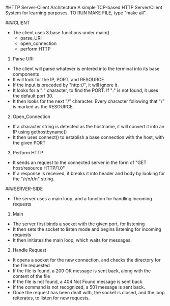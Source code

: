 #HTTP Server-Client Architecture 
A simple TCP-based HTTP Server/Client System for learning purposes. TO RUN MAKE FILE, type "make all". 

###CLIENT
- The client uses 3 base functions under main()
  * parse_URI
  * open_connection  
  * perform HTTP
1. Parse URI
  * The client will parse whatever is entered into the terminal into its base components
  * It will look for the IP, PORT, and RESOURCE  
  * If the input is preceded by "http://", it will ignore it.
  * It looks for a ":" character, to find the PORT. If ":" is not found, it uses the default port 30.
  * It then looks for the next "/" character. Every character following that "/" is marked as the RESOURCE.
2. Open_Connection
  * If a character string is detected as the hostname, it will convert it into an IP using gethostbyname()
  * It then uses connect() to establish a base connection with the host, with the given PORT
3. Perform HTTP
  * It sends an request to the connected server in the form of "GET host/resource HTTP/1.0"
  * If a response is received, it breaks it into header and body by looking for the "/r/n/r/n" string.


###SERVER-SIDE
- The server uses a main loop, and a function for handling incoming requests
1. Main
  * The server first binds a socket with the given port, for listening
  * It then sets the socket to listen mode and begins listening for incoming requests
  * It then initiates the main loop, which waits for messages.
2. Handle Request
  * It opens a socket for the new connection, and checks the directory for the file requested
  * If the file is found, a 200 OK message is sent back, along with the content of the file
  * If the file is not found, a 404 Not Found message is sent back.
  * If the command is not recognized, a 501 message is sent back.
  * Once the request has been dealt with, the socket is closed, and the loop reiterates, to listen for new requests.
